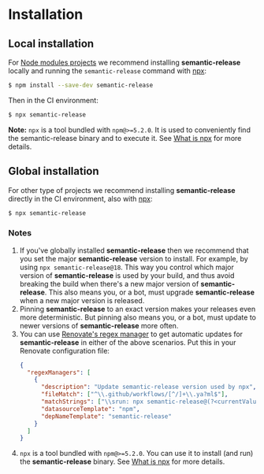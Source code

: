 # Installation

## Local installation

For [Node modules projects](https://docs.npmjs.com/getting-started/creating-node-modules) we recommend installing **semantic-release** locally and running the `semantic-release` command with [npx](https://www.npmjs.com/package/npx):

```bash
$ npm install --save-dev semantic-release
```

Then in the CI environment:

```bash
$ npx semantic-release
```

**Note:** `npx` is a tool bundled with `npm@>=5.2.0`. It is used to conveniently find the semantic-release binary and to execute it. See [What is npx](../support/FAQ.md#what-is-npx) for more details.

## Global installation

For other type of projects we recommend installing **semantic-release** directly in the CI environment, also with [npx](https://www.npmjs.com/package/npx):

```bash
$ npx semantic-release
```

### Notes

1. If you've globally installed **semantic-release** then we recommend that you set the major **semantic-release** version to install.
   For example, by using `npx semantic-release@18`.
   This way you control which major version of **semantic-release** is used by your build, and thus avoid breaking the build when there's a new major version of **semantic-release**.
   This also means you, or a bot, must upgrade **semantic-release** when a new major version is released.
2. Pinning **semantic-release** to an exact version makes your releases even more deterministic.
   But pinning also means you, or a bot, must update to newer versions of **semantic-release** more often.
3. You can use [Renovate's regex manager](https://docs.renovatebot.com/modules/manager/regex/) to get automatic updates for **semantic-release** in either of the above scenarios.
   Put this in your Renovate configuration file:
   ```json
   {
     "regexManagers": [
       {
         "description": "Update semantic-release version used by npx",
         "fileMatch": ["^\\.github/workflows/[^/]+\\.ya?ml$"],
         "matchStrings": ["\\srun: npx semantic-release@(?<currentValue>.*?)\\s"],
         "datasourceTemplate": "npm",
         "depNameTemplate": "semantic-release"
       }
     ]
   }
   ```
4. `npx` is a tool bundled with `npm@>=5.2.0`. You can use it to install (and run) the **semantic-release** binary.
   See [What is npx](../support/FAQ.md#what-is-npx) for more details.
